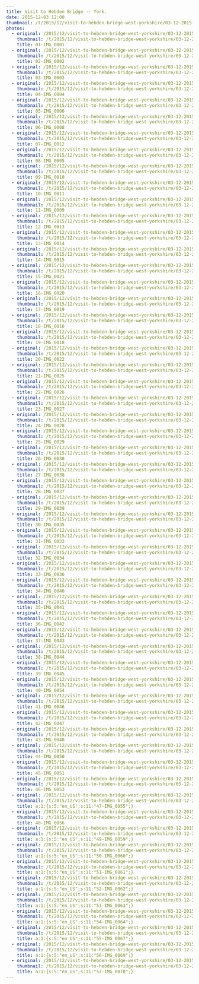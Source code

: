 ```yaml
---
title: Visit to Hebden Bridge -- York.
date: 2015-12-03 12:00
thumbnail: /t/2015/12/visit-to-hebden-bridge-west-yorkshire/03-12-2015-york/01-img_0001.jpg
photos:
  - original: /2015/12/visit-to-hebden-bridge-west-yorkshire/03-12-2015-york/01-img_0001.jpg
    thumbnail: /t/2015/12/visit-to-hebden-bridge-west-yorkshire/03-12-2015-york/01-img_0001.jpg
    title: 01-IMG_0001
  - original: /2015/12/visit-to-hebden-bridge-west-yorkshire/03-12-2015-york/02-img_0002.jpg
    thumbnail: /t/2015/12/visit-to-hebden-bridge-west-yorkshire/03-12-2015-york/02-img_0002.jpg
    title: 02-IMG_0002
  - original: /2015/12/visit-to-hebden-bridge-west-yorkshire/03-12-2015-york/03-img_0003.jpg
    thumbnail: /t/2015/12/visit-to-hebden-bridge-west-yorkshire/03-12-2015-york/03-img_0003.jpg
    title: 03-IMG_0003
  - original: /2015/12/visit-to-hebden-bridge-west-yorkshire/03-12-2015-york/04-img_0004.jpg
    thumbnail: /t/2015/12/visit-to-hebden-bridge-west-yorkshire/03-12-2015-york/04-img_0004.jpg
    title: 04-IMG_0004
  - original: /2015/12/visit-to-hebden-bridge-west-yorkshire/03-12-2015-york/05-img_0006.jpg
    thumbnail: /t/2015/12/visit-to-hebden-bridge-west-yorkshire/03-12-2015-york/05-img_0006.jpg
    title: 05-IMG_0006
  - original: /2015/12/visit-to-hebden-bridge-west-yorkshire/03-12-2015-york/06-img_0008.jpg
    thumbnail: /t/2015/12/visit-to-hebden-bridge-west-yorkshire/03-12-2015-york/06-img_0008.jpg
    title: 06-IMG_0008
  - original: /2015/12/visit-to-hebden-bridge-west-yorkshire/03-12-2015-york/07-img_0012.jpg
    thumbnail: /t/2015/12/visit-to-hebden-bridge-west-yorkshire/03-12-2015-york/07-img_0012.jpg
    title: 07-IMG_0012
  - original: /2015/12/visit-to-hebden-bridge-west-yorkshire/03-12-2015-york/08-img_0005.jpg
    thumbnail: /t/2015/12/visit-to-hebden-bridge-west-yorkshire/03-12-2015-york/08-img_0005.jpg
    title: 08-IMG_0005
  - original: /2015/12/visit-to-hebden-bridge-west-yorkshire/03-12-2015-york/09-img_0010.jpg
    thumbnail: /t/2015/12/visit-to-hebden-bridge-west-yorkshire/03-12-2015-york/09-img_0010.jpg
    title: 09-IMG_0010
  - original: /2015/12/visit-to-hebden-bridge-west-yorkshire/03-12-2015-york/10-img_0011.jpg
    thumbnail: /t/2015/12/visit-to-hebden-bridge-west-yorkshire/03-12-2015-york/10-img_0011.jpg
    title: 10-IMG_0011
  - original: /2015/12/visit-to-hebden-bridge-west-yorkshire/03-12-2015-york/11-img_0009.jpg
    thumbnail: /t/2015/12/visit-to-hebden-bridge-west-yorkshire/03-12-2015-york/11-img_0009.jpg
    title: 11-IMG_0009
  - original: /2015/12/visit-to-hebden-bridge-west-yorkshire/03-12-2015-york/12-img_0013.jpg
    thumbnail: /t/2015/12/visit-to-hebden-bridge-west-yorkshire/03-12-2015-york/12-img_0013.jpg
    title: 12-IMG_0013
  - original: /2015/12/visit-to-hebden-bridge-west-yorkshire/03-12-2015-york/13-img_0014.jpg
    thumbnail: /t/2015/12/visit-to-hebden-bridge-west-yorkshire/03-12-2015-york/13-img_0014.jpg
    title: 13-IMG_0014
  - original: /2015/12/visit-to-hebden-bridge-west-yorkshire/03-12-2015-york/14-img_0015.jpg
    thumbnail: /t/2015/12/visit-to-hebden-bridge-west-yorkshire/03-12-2015-york/14-img_0015.jpg
    title: 14-IMG_0015
  - original: /2015/12/visit-to-hebden-bridge-west-yorkshire/03-12-2015-york/15-img_0021.jpg
    thumbnail: /t/2015/12/visit-to-hebden-bridge-west-yorkshire/03-12-2015-york/15-img_0021.jpg
    title: 15-IMG_0021
  - original: /2015/12/visit-to-hebden-bridge-west-yorkshire/03-12-2015-york/16-img_0020.jpg
    thumbnail: /t/2015/12/visit-to-hebden-bridge-west-yorkshire/03-12-2015-york/16-img_0020.jpg
    title: 16-IMG_0020
  - original: /2015/12/visit-to-hebden-bridge-west-yorkshire/03-12-2015-york/17-img_0019.jpg
    thumbnail: /t/2015/12/visit-to-hebden-bridge-west-yorkshire/03-12-2015-york/17-img_0019.jpg
    title: 17-IMG_0019
  - original: /2015/12/visit-to-hebden-bridge-west-yorkshire/03-12-2015-york/18-img_0016.jpg
    thumbnail: /t/2015/12/visit-to-hebden-bridge-west-yorkshire/03-12-2015-york/18-img_0016.jpg
    title: 18-IMG_0016
  - original: /2015/12/visit-to-hebden-bridge-west-yorkshire/03-12-2015-york/19-img_0018.jpg
    thumbnail: /t/2015/12/visit-to-hebden-bridge-west-yorkshire/03-12-2015-york/19-img_0018.jpg
    title: 19-IMG_0018
  - original: /2015/12/visit-to-hebden-bridge-west-yorkshire/03-12-2015-york/20-img_0022.jpg
    thumbnail: /t/2015/12/visit-to-hebden-bridge-west-yorkshire/03-12-2015-york/20-img_0022.jpg
    title: 20-IMG_0022
  - original: /2015/12/visit-to-hebden-bridge-west-yorkshire/03-12-2015-york/21-img_0025.jpg
    thumbnail: /t/2015/12/visit-to-hebden-bridge-west-yorkshire/03-12-2015-york/21-img_0025.jpg
    title: 21-IMG_0025
  - original: /2015/12/visit-to-hebden-bridge-west-yorkshire/03-12-2015-york/22-img_0026.jpg
    thumbnail: /t/2015/12/visit-to-hebden-bridge-west-yorkshire/03-12-2015-york/22-img_0026.jpg
    title: 22-IMG_0026
  - original: /2015/12/visit-to-hebden-bridge-west-yorkshire/03-12-2015-york/23-img_0027.jpg
    thumbnail: /t/2015/12/visit-to-hebden-bridge-west-yorkshire/03-12-2015-york/23-img_0027.jpg
    title: 23-IMG_0027
  - original: /2015/12/visit-to-hebden-bridge-west-yorkshire/03-12-2015-york/24-img_0028.jpg
    thumbnail: /t/2015/12/visit-to-hebden-bridge-west-yorkshire/03-12-2015-york/24-img_0028.jpg
    title: 24-IMG_0028
  - original: /2015/12/visit-to-hebden-bridge-west-yorkshire/03-12-2015-york/25-img_0029.jpg
    thumbnail: /t/2015/12/visit-to-hebden-bridge-west-yorkshire/03-12-2015-york/25-img_0029.jpg
    title: 25-IMG_0029
  - original: /2015/12/visit-to-hebden-bridge-west-yorkshire/03-12-2015-york/26-img_0030.jpg
    thumbnail: /t/2015/12/visit-to-hebden-bridge-west-yorkshire/03-12-2015-york/26-img_0030.jpg
    title: 26-IMG_0030
  - original: /2015/12/visit-to-hebden-bridge-west-yorkshire/03-12-2015-york/27-img_0038.jpg
    thumbnail: /t/2015/12/visit-to-hebden-bridge-west-yorkshire/03-12-2015-york/27-img_0038.jpg
    title: 27-IMG_0038
  - original: /2015/12/visit-to-hebden-bridge-west-yorkshire/03-12-2015-york/28-img_0037.jpg
    thumbnail: /t/2015/12/visit-to-hebden-bridge-west-yorkshire/03-12-2015-york/28-img_0037.jpg
    title: 28-IMG_0037
  - original: /2015/12/visit-to-hebden-bridge-west-yorkshire/03-12-2015-york/29-img_0039.jpg
    thumbnail: /t/2015/12/visit-to-hebden-bridge-west-yorkshire/03-12-2015-york/29-img_0039.jpg
    title: 29-IMG_0039
  - original: /2015/12/visit-to-hebden-bridge-west-yorkshire/03-12-2015-york/30-img_0035.jpg
    thumbnail: /t/2015/12/visit-to-hebden-bridge-west-yorkshire/03-12-2015-york/30-img_0035.jpg
    title: 30-IMG_0035
  - original: /2015/12/visit-to-hebden-bridge-west-yorkshire/03-12-2015-york/31-img_0033.jpg
    thumbnail: /t/2015/12/visit-to-hebden-bridge-west-yorkshire/03-12-2015-york/31-img_0033.jpg
    title: 31-IMG_0033
  - original: /2015/12/visit-to-hebden-bridge-west-yorkshire/03-12-2015-york/32-img_0034.jpg
    thumbnail: /t/2015/12/visit-to-hebden-bridge-west-yorkshire/03-12-2015-york/32-img_0034.jpg
    title: 32-IMG_0034
  - original: /2015/12/visit-to-hebden-bridge-west-yorkshire/03-12-2015-york/33-img_0036.jpg
    thumbnail: /t/2015/12/visit-to-hebden-bridge-west-yorkshire/03-12-2015-york/33-img_0036.jpg
    title: 33-IMG_0036
  - original: /2015/12/visit-to-hebden-bridge-west-yorkshire/03-12-2015-york/34-img_0040.jpg
    thumbnail: /t/2015/12/visit-to-hebden-bridge-west-yorkshire/03-12-2015-york/34-img_0040.jpg
    title: 34-IMG_0040
  - original: /2015/12/visit-to-hebden-bridge-west-yorkshire/03-12-2015-york/35-img_0041.jpg
    thumbnail: /t/2015/12/visit-to-hebden-bridge-west-yorkshire/03-12-2015-york/35-img_0041.jpg
    title: 35-IMG_0041
  - original: /2015/12/visit-to-hebden-bridge-west-yorkshire/03-12-2015-york/36-img_0042.jpg
    thumbnail: /t/2015/12/visit-to-hebden-bridge-west-yorkshire/03-12-2015-york/36-img_0042.jpg
    title: 36-IMG_0042
  - original: /2015/12/visit-to-hebden-bridge-west-yorkshire/03-12-2015-york/37-img_0043.jpg
    thumbnail: /t/2015/12/visit-to-hebden-bridge-west-yorkshire/03-12-2015-york/37-img_0043.jpg
    title: 37-IMG_0043
  - original: /2015/12/visit-to-hebden-bridge-west-yorkshire/03-12-2015-york/38-img_0044.jpg
    thumbnail: /t/2015/12/visit-to-hebden-bridge-west-yorkshire/03-12-2015-york/38-img_0044.jpg
    title: 38-IMG_0044
  - original: /2015/12/visit-to-hebden-bridge-west-yorkshire/03-12-2015-york/39-img_0045.jpg
    thumbnail: /t/2015/12/visit-to-hebden-bridge-west-yorkshire/03-12-2015-york/39-img_0045.jpg
    title: 39-IMG_0045
  - original: /2015/12/visit-to-hebden-bridge-west-yorkshire/03-12-2015-york/40-img_0054.jpg
    thumbnail: /t/2015/12/visit-to-hebden-bridge-west-yorkshire/03-12-2015-york/40-img_0054.jpg
    title: 40-IMG_0054
  - original: /2015/12/visit-to-hebden-bridge-west-yorkshire/03-12-2015-york/41-img_0046.jpg
    thumbnail: /t/2015/12/visit-to-hebden-bridge-west-yorkshire/03-12-2015-york/41-img_0046.jpg
    title: 41-IMG_0046
  - original: /2015/12/visit-to-hebden-bridge-west-yorkshire/03-12-2015-york/42-img_0047.jpg
    thumbnail: /t/2015/12/visit-to-hebden-bridge-west-yorkshire/03-12-2015-york/42-img_0047.jpg
    title: 42-IMG_0047
  - original: /2015/12/visit-to-hebden-bridge-west-yorkshire/03-12-2015-york/43-img_0048.jpg
    thumbnail: /t/2015/12/visit-to-hebden-bridge-west-yorkshire/03-12-2015-york/43-img_0048.jpg
    title: 43-IMG_0048
  - original: /2015/12/visit-to-hebden-bridge-west-yorkshire/03-12-2015-york/44-img_0050.jpg
    thumbnail: /t/2015/12/visit-to-hebden-bridge-west-yorkshire/03-12-2015-york/44-img_0050.jpg
    title: 44-IMG_0050
  - original: /2015/12/visit-to-hebden-bridge-west-yorkshire/03-12-2015-york/45-img_0051.jpg
    thumbnail: /t/2015/12/visit-to-hebden-bridge-west-yorkshire/03-12-2015-york/45-img_0051.jpg
    title: 45-IMG_0051
  - original: /2015/12/visit-to-hebden-bridge-west-yorkshire/03-12-2015-york/46-img_0053.jpg
    thumbnail: /t/2015/12/visit-to-hebden-bridge-west-yorkshire/03-12-2015-york/46-img_0053.jpg
    title: 46-IMG_0053
  - original: /2015/12/visit-to-hebden-bridge-west-yorkshire/03-12-2015-york/47-img_0055.jpg
    thumbnail: /t/2015/12/visit-to-hebden-bridge-west-yorkshire/03-12-2015-york/47-img_0055.jpg
    title: a:1:{s:5:"en_US";s:11:"47-IMG_0055";}
  - original: /2015/12/visit-to-hebden-bridge-west-yorkshire/03-12-2015-york/48-img_0056.jpg
    thumbnail: /t/2015/12/visit-to-hebden-bridge-west-yorkshire/03-12-2015-york/48-img_0056.jpg
    title: 48-IMG_0056
  - original: /2015/12/visit-to-hebden-bridge-west-yorkshire/03-12-2015-york/49-img_0059.jpg
    thumbnail: /t/2015/12/visit-to-hebden-bridge-west-yorkshire/03-12-2015-york/49-img_0059.jpg
    title: a:1:{s:5:"en_US";s:11:"49-IMG_0059";}
  - original: /2015/12/visit-to-hebden-bridge-west-yorkshire/03-12-2015-york/50-img_0060.jpg
    thumbnail: /t/2015/12/visit-to-hebden-bridge-west-yorkshire/03-12-2015-york/50-img_0060.jpg
    title: a:1:{s:5:"en_US";s:11:"50-IMG_0060";}
  - original: /2015/12/visit-to-hebden-bridge-west-yorkshire/03-12-2015-york/51-img_0061.jpg
    thumbnail: /t/2015/12/visit-to-hebden-bridge-west-yorkshire/03-12-2015-york/51-img_0061.jpg
    title: a:1:{s:5:"en_US";s:11:"51-IMG_0061";}
  - original: /2015/12/visit-to-hebden-bridge-west-yorkshire/03-12-2015-york/52-img_0062.jpg
    thumbnail: /t/2015/12/visit-to-hebden-bridge-west-yorkshire/03-12-2015-york/52-img_0062.jpg
    title: a:1:{s:5:"en_US";s:11:"52-IMG_0062";}
  - original: /2015/12/visit-to-hebden-bridge-west-yorkshire/03-12-2015-york/53-img_0063.jpg
    thumbnail: /t/2015/12/visit-to-hebden-bridge-west-yorkshire/03-12-2015-york/53-img_0063.jpg
    title: a:1:{s:5:"en_US";s:11:"53-IMG_0063";}
  - original: /2015/12/visit-to-hebden-bridge-west-yorkshire/03-12-2015-york/54-img_0064.jpg
    thumbnail: /t/2015/12/visit-to-hebden-bridge-west-yorkshire/03-12-2015-york/54-img_0064.jpg
    title: a:1:{s:5:"en_US";s:11:"54-IMG_0064";}
  - original: /2015/12/visit-to-hebden-bridge-west-yorkshire/03-12-2015-york/55-img_0067.jpg
    thumbnail: /t/2015/12/visit-to-hebden-bridge-west-yorkshire/03-12-2015-york/55-img_0067.jpg
    title: a:1:{s:5:"en_US";s:11:"55-IMG_0067";}
  - original: /2015/12/visit-to-hebden-bridge-west-yorkshire/03-12-2015-york/56-img_0069.jpg
    thumbnail: /t/2015/12/visit-to-hebden-bridge-west-yorkshire/03-12-2015-york/56-img_0069.jpg
    title: a:1:{s:5:"en_US";s:11:"56-IMG_0069";}
  - original: /2015/12/visit-to-hebden-bridge-west-yorkshire/03-12-2015-york/57-img_0070.jpg
    thumbnail: /t/2015/12/visit-to-hebden-bridge-west-yorkshire/03-12-2015-york/57-img_0070.jpg
    title: a:1:{s:5:"en_US";s:11:"57-IMG_0070";}
---
```

